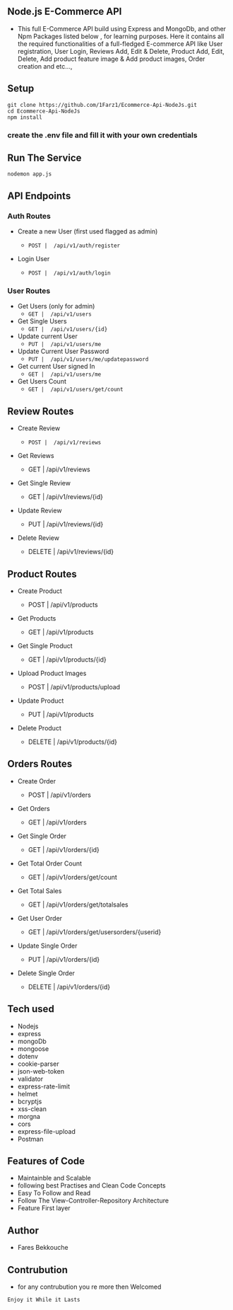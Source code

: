 ## Node.js E-Commerce API

- This full E-Commerce API build using Express and MongoDb, and other Npm Packages listed below , for learning purposes. Here it contains all the required functionalities of a full-fledged E-commerce API like User registration, User Login, Reviews Add, Edit & Delete, Product Add, Edit, Delete, Add product feature image & Add product images, Order creation and etc...,

## Setup

    git clone https://github.com/1Farz1/Ecommerce-Api-NodeJs.git
    cd Ecommerce-Api-NodeJs
    npm install

### create the .env file and fill it with your own credentials

## Run The Service

    nodemon app.js

## API Endpoints

### Auth Routes

- Create a new User (first used flagged as admin)
  - ```POST |  /api/v1/auth/register```

- Login User
  - ```POST |  /api/v1/auth/login```

### User Routes

- Get Users (only for admin)
  - ```GET |  /api/v1/users```
- Get Single Users
  - ```GET |  /api/v1/users/{id}```
- Update current User
  - ```PUT |  /api/v1/users/me```
- Update Current User Password
  - ```PUT |  /api/v1/users/me/updatepassword```
- Get current User signed In
  - ```GET |  /api/v1/users/me```
- Get Users Count
  - ```GET |  /api/v1/users/get/count```

## Review Routes

- Create Review
  - ```POST |  /api/v1/reviews```
- Get Reviews
  - GET |  /api/v1/reviews

- Get Single Review
  - GET |  /api/v1/reviews/{id}

- Update Review
  - PUT |  /api/v1/reviews/{id}

- Delete Review
  - DELETE |  /api/v1/reviews/{id}

## Product Routes

- Create Product
  - POST |  /api/v1/products

- Get Products
  - GET |  /api/v1/products

- Get Single Product
  - GET |  /api/v1/products/{id}

- Upload Product Images
  - POST |  /api/v1/products/upload

- Update Product
  - PUT |  /api/v1/products

- Delete Product
  - DELETE |  /api/v1/products/{id}

## Orders Routes

- Create Order
  - POST |  /api/v1/orders

- Get Orders
  - GET |  /api/v1/orders

- Get Single Order
  - GET |  /api/v1/orders/{id}

- Get Total Order Count
  - GET |  /api/v1/orders/get/count

- Get Total Sales
  - GET |  /api/v1/orders/get/totalsales

- Get User Order
  - GET |  /api/v1/orders/get/usersorders/{userid}

- Update Single Order
  - PUT |  /api/v1/orders/{id}

- Delete Single Order
  - DELETE |  /api/v1/orders/{id}

## Tech used

- Nodejs
- express
- mongoDb
- mongoose
- dotenv
- cookie-parser
- json-web-token
- validator
- express-rate-limit
- helmet
- bcryptjs
- xss-clean
- morgna
- cors
- express-file-upload
- Postman

## Features of Code

- Maintainble and Scalable
- following best Practises and Clean Code Concepts
- Easy To Follow and Read
- Follow The View-Controller-Repository Architecture
- Feature First layer

## Author

- Fares Bekkouche

## Contrubution

- for any contrubution you re more then Welcomed

```Enjoy it While it Lasts```
